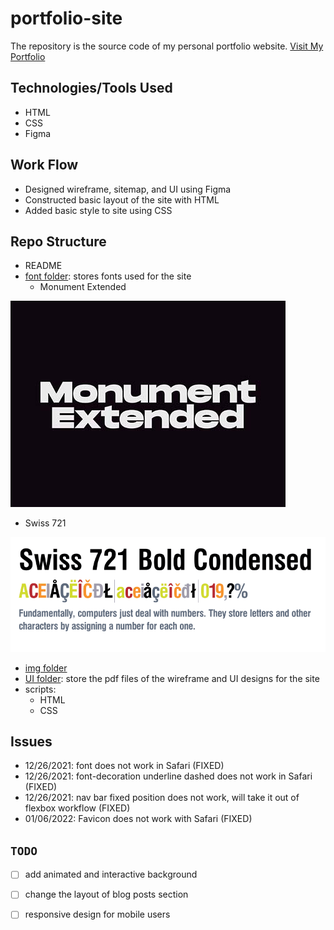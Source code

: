 # portfolio-site

The repository is the source code of my personal portfolio website. [Visit My Portfolio](https://flaviaouyang.github.io/portfolio-site/)

## Technologies/Tools Used

- HTML
- CSS
- Figma

## Work Flow

- Designed wireframe, sitemap, and UI using Figma
- Constructed basic layout of the site with HTML
- Added basic style to site using CSS

## Repo Structure

- README
- [font folder](/font): stores fonts used for the site
  - Monument Extended

![monument extended font](img/Monument-Extended.jpg)

  - Swiss 721

![swiss 721](img/swiss.png.webp)

- [img folder](/img)
- [UI folder](/ui): store the pdf files of the wireframe and UI designs for the site
- scripts:
  - HTML
  - CSS

## Issues

- 12/26/2021: font does not work in Safari (FIXED)
- 12/26/2021: font-decoration underline dashed does not work in Safari (FIXED)
- 12/26/2021: nav bar fixed position does not work, will take it out of flexbox workflow (FIXED)
- 01/06/2022: Favicon does not work with Safari (FIXED)

## `TODO`

- [ ] add animated and interactive background
- [ ] change the layout of blog posts section
- [ ] responsive design for mobile users





